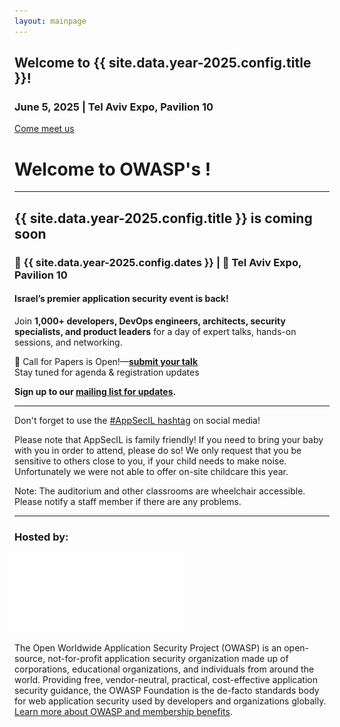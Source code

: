 ```yaml
---
layout: mainpage
---
```



<section class="page-section page-section_name_promo">
  <div class="page-section__inner" markdown="1">

# Welcome to {{ site.data.year-2025.config.title }}!

### June 5, 2025 | Tel Aviv Expo, Pavilion 10

<a href="/" class="button button_type_main">Come meet us</a>

  </div>
</section>


# Welcome to OWASP's ! 

---

## {{ site.data.year-2025.config.title }} is coming soon 

### 📅  {{ site.data.year-2025.config.dates }} | 📍 Tel Aviv Expo, Pavilion 10  

#### Israel’s premier application security event is back!  
Join **1,000+ developers, DevOps engineers, architects, security specialists, and product leaders** for a day of expert talks, hands-on sessions, and networking.  

 📢 Call for Papers is Open!—[**submit your talk**](/CFP)  
 Stay tuned for agenda & registration updates  


**Sign up to our [mailing list for updates](https://groups.google.com/u/1/a/owasp.org/g/israel-chapter).** 

---


Don't forget to use the [#AppSecIL hashtag](https://twitter.com/hashtag/AppSecIL) on social media!     

Please note that AppSecIL is family friendly! If you need to bring your baby with you in order to attend, please do so! We only request that you be sensitive to others close to you, if your child needs to make noise.    
Unfortunately we were not able to offer on-site childcare this year.   

Note: The auditorium and other classrooms are wheelchair accessible. Please notify a staff member if there are any problems.

---

### Hosted by:  

<a href="https://owasp.org">
  <img src="/assets/img/owasp_logo_white.png" style="width:20em; margin-left:-0.75em;">
</a>   

The Open Worldwide Application Security Project (OWASP) is an open-source, not-for-profit application security organization made up of corporations, educational organizations, and individuals from around the world. 
Providing free, vendor-neutral, practical, cost-effective application security guidance, the OWASP Foundation is the de-facto standards body for web application security used by developers and organizations globally.   
[Learn more about OWASP and membership benefits](https://owasp.org/membership/).  
